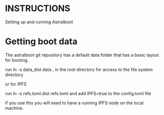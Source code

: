# INSTRUCTIONS

Setting up and running Astralboot

# Getting boot data

The astralboot git repository has a default data folder that has a basic layout for booting.

run ln -s data_dist data , in the root directory for access to the file system directory

or for IPFS 

run ln -s refs.toml.dist refs.toml   and add IPFS=true to the config.toml file 

if you use this you will need to have a running IPFS node on the local machine.




